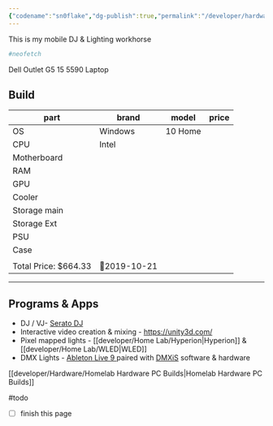 ```yaml
---
{"codename":"sn0flake","dg-publish":true,"permalink":"/developer/hardware/dell-g5-laptop/","dgPassFrontmatter":true}
---
```



This is my mobile DJ & Lighting workhorse 

```bash
#neofetch
```

Dell Outlet G5 15 5590 Laptop

## Build
| part         | brand   | model | price |
| ------------ | ------- | ----- | ----- |
| OS           | Windows | 10 Home    |       |
| CPU          | Intel   |       |       |
| Motherboard  |         |       |       |
| RAM          |         |       |       |
| GPU          |         |       |       |
| Cooler       |         |       |       |
| Storage main |         |       |       |
| Storage Ext  |         |       |       |
| PSU          |         |       |       |
| Case         |         |       |       |
|              |         |       |       |
Total Price: $664.33 | 📅2019-10-21

---
## Programs & Apps
- DJ / VJ- [Serato DJ ](https://serato.com/dj)
- Interactive video creation & mixing - https://unity3d.com/
- Pixel mapped lights - [[developer/Home Lab/Hyperion\|Hyperion]] & [[developer/Home Lab/WLED\|WLED]]
- DMX Lights - [Ableton Live 9 ](https://www.ableton.com/en/blog/live-9-7-available-now/) paired with [DMXiS](https://www.dmxis.com/) software & hardware

[[developer/Hardware/Homelab Hardware PC Builds\|Homelab Hardware PC Builds]]

#todo 
- [ ] finish this page